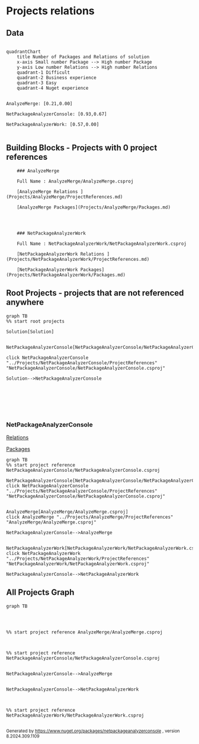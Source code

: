 
# Projects relations

## Data

```mermaid

quadrantChart
    title Number of Packages and Relations of solution
    x-axis Small number Package --> High number Package
    y-axis Low number Relations --> High number Relations
    quadrant-1 Difficult
    quadrant-2 Business experience
    quadrant-3 Easy
    quadrant-4 Nuget experience


AnalyzeMerge: [0.21,0.00]

NetPackageAnalyzerConsole: [0.93,0.67]

NetPackageAnalyzerWork: [0.57,0.00]
    
```




## Building Blocks - Projects with 0 project references




        ### AnalyzeMerge

        Full Name : AnalyzeMerge/AnalyzeMerge.csproj

        [AnalyzeMerge Relations ](Projects/AnalyzeMerge/ProjectReferences.md)

        [AnalyzeMerge Packages](Projects/AnalyzeMerge/Packages.md)

    


        ### NetPackageAnalyzerWork

        Full Name : NetPackageAnalyzerWork/NetPackageAnalyzerWork.csproj

        [NetPackageAnalyzerWork Relations ](Projects/NetPackageAnalyzerWork/ProjectReferences.md)

        [NetPackageAnalyzerWork Packages](Projects/NetPackageAnalyzerWork/Packages.md)

    


## Root Projects - projects that are not referenced anywhere

```mermaid
graph TB
%% start root projects 

Solution[Solution]


NetPackageAnalyzerConsole[NetPackageAnalyzerConsole/NetPackageAnalyzerConsole.csproj]

click NetPackageAnalyzerConsole "../Projects/NetPackageAnalyzerConsole/ProjectReferences" "NetPackageAnalyzerConsole/NetPackageAnalyzerConsole.csproj"

Solution-->NetPackageAnalyzerConsole







```



### NetPackageAnalyzerConsole

[Relations](Projects/NetPackageAnalyzerConsole/ProjectReferences.md)

[Packages](Projects/NetPackageAnalyzerConsole/Packages.md)


```mermaid
graph TB
%% start project reference NetPackageAnalyzerConsole/NetPackageAnalyzerConsole.csproj

NetPackageAnalyzerConsole[NetPackageAnalyzerConsole/NetPackageAnalyzerConsole.csproj]
click NetPackageAnalyzerConsole "../Projects/NetPackageAnalyzerConsole/ProjectReferences" "NetPackageAnalyzerConsole/NetPackageAnalyzerConsole.csproj"


AnalyzeMerge[AnalyzeMerge/AnalyzeMerge.csproj]
click AnalyzeMerge "../Projects/AnalyzeMerge/ProjectReferences" "AnalyzeMerge/AnalyzeMerge.csproj"

NetPackageAnalyzerConsole-->AnalyzeMerge


NetPackageAnalyzerWork[NetPackageAnalyzerWork/NetPackageAnalyzerWork.csproj]
click NetPackageAnalyzerWork "../Projects/NetPackageAnalyzerWork/ProjectReferences" "NetPackageAnalyzerWork/NetPackageAnalyzerWork.csproj"

NetPackageAnalyzerConsole-->NetPackageAnalyzerWork

```


## All Projects Graph

```mermaid
graph TB




%% start project reference AnalyzeMerge/AnalyzeMerge.csproj



%% start project reference NetPackageAnalyzerConsole/NetPackageAnalyzerConsole.csproj


NetPackageAnalyzerConsole-->AnalyzeMerge


NetPackageAnalyzerConsole-->NetPackageAnalyzerWork



%% start project reference NetPackageAnalyzerWork/NetPackageAnalyzerWork.csproj


```
<small>Generated  by https://www.nuget.org/packages/netpackageanalyzerconsole , version 8.2024.309.1109</small>

